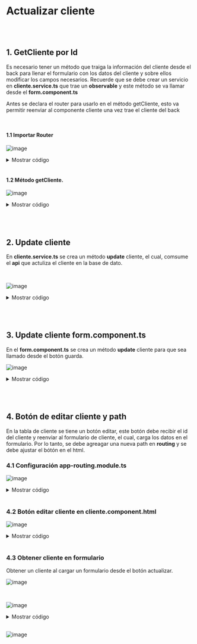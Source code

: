 # Actualizar cliente

<br>
<br>

## 1. GetCliente por Id

Es necesario tener un método que traiga la información del cliente desde el back para llenar el formulario con los datos del cliente y sobre ellos modificar los
campos necesarios. Recuerde que se debe crear un servicio en **cliente.service.ts** que trae un **observable** y este método se va llamar desde el **form.component.ts**

Antes se declara el router para usarlo en el método getCliente, esto va permitir reenviar al componente cliente una vez trae el cliente del back

<br>

#### 1.1 Importar Router

![image](https://user-images.githubusercontent.com/31961588/167054250-5f66079f-073e-4c6e-a9ce-a797799ee9ab.png)

<details><summary>Mostrar código</summary>
<p>
  
```typescript
   import { Router } from '@angular/router';

   constructor(private http: HttpClient,
              private router: Router){
     this.urlApi = environment.apiUrl+'/api';
   }

   
```
</p>
</details>

<br>

#### 1.2 Método getCliente.

![image](https://user-images.githubusercontent.com/31961588/167054156-536f0f32-75fe-4bf0-9610-4d4d3d183901.png)

<details><summary>Mostrar código</summary>
<p>

```typescript
getCliente(id: number): Observable<Cliente>{    
    return this.http.get<Cliente>(`${this.urlApi}/cliente/${id}`).pipe(
      catchError(e=>{
        if(e.status!=401 && e.erro.mensaje){
          this.router.navigate(['/clientes']);
          console.log(e.error.mensaje);
        }
        return throwError(()=>e);
      })
    );
 }
```


</p>
</details>

<br>
<br>
<br>

## 2. Update cliente 

En **cliente.service.ts** se crea un método **update** cliente, el cual, comsume el **api** que actuliza el cliente en la base de dato. 

<br>

![image](https://user-images.githubusercontent.com/31961588/167055487-067ab694-a453-44c7-956a-d347d1157d6f.png)

<details><summary>Mostrar código</summary>
<p>

```typescript
update(cliente: Cliente): Observable<Cliente>{
  return this.http.put<Cliente>(`${this.urlApi}/cliente/${cliente.id}`,cliente).pipe(
    catchError(e=>{
      if(e.status==400){
        return throwError(()=>e);
      }
      if(e.error.mensaje){
        console.error(e.error.mensaje);
      }
      return throwError(()=>e);
    })
  );
}
```

</p>
</details>

<br>
<br>
<br>

## 3. Update cliente form.component.ts

En el **form.component.ts** se crea un método **update** cliente para que sea llamado desde el botón guarda. 

![image](https://user-images.githubusercontent.com/31961588/167056018-629c315d-a082-4993-b516-2afbe4e90ba2.png)

<details><summary>Mostrar código</summary>
<p>
  
```typescript

update(): void{
    this.clienteService.update(this.cliente).subscribe({
      next:(cliente)=>{
         this.router.navigate(['/clientes']);        
      },
      error:(err)=>{
        this.errores=err.error.errors as string[];
        console.error('Código del error desde el backend: ' + err.status);
        console.error(err.error.errors);
      }
    });
  }

```
</p>
</details>


<br>
<br>
<br>

## 4. Botón de editar cliente y path  

En la tabla de cliente se tiene  un botón editar, este botón debe recibir el id del cliente y reenviar al formulario de cliente, el cual, carga los datos en el formulario. Por lo tanto, se debe agreagar una nueva path en **routing** y se debe ajustar el bótón en el html.

### 4.1 Configuración app-routing.module.ts

![image](https://user-images.githubusercontent.com/31961588/167056922-85916b46-6952-400f-afa3-7aa46c5209a9.png)

<details><summary>Mostrar código</summary>
<p>
  
```typescript
 { path: 'clientes/form/:id', component: FormComponent},
```
</p>
</details>

<br>


### 4.2 Botón editar cliente en cliente.component.html

![image](https://user-images.githubusercontent.com/31961588/167057207-0b2b88e4-b4a1-4bae-9065-6937c4e30d9d.png)


<details><summary>Mostrar código</summary>
<p>

```typescript

<td><button type="button" [routerLink]="['/clientes/form',cliente.id]" class="btn btn-success" >Actualizar</button></td>

```
</p>
</details>


<br>


### 4.3 Obtener cliente en formulario

Obtener un cliente al cargar un formulario desde el botón actualizar. 

![image](https://user-images.githubusercontent.com/31961588/167057830-3c644bc7-320b-477a-af52-6d207e4ca0a7.png)

<br>

![image](https://user-images.githubusercontent.com/31961588/167058376-42ed0348-4391-468a-a8df-f07a9143faf9.png)

<details><summary>Mostrar código</summary>
<p>


```typescript

 ngOnInit(): void {
    this.getRegiones();
    this.getCargarCliente();
    
  }

  getCargarCliente(): void{
    this.activatedRouter.paramMap.subscribe(params=>{
      let id=params.get('id');
       if(id){
         this.clienteService.getCliente(Number(id)).subscribe(cliente=>{
            this.cliente=cliente
         })
       }
    }) 

  }
```
</p>
</details>

<br>

![image](https://user-images.githubusercontent.com/31961588/167058449-a7fe7657-ce8d-4b39-a732-c45be2b4dced.png)






